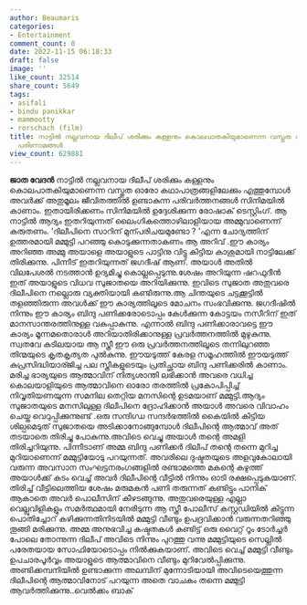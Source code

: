 ```yaml
---
author: Beaumaris
categories:
- Entertainment
comment_count: 0
date: 2022-11-15 06:18:33
draft: false
image: ''
like_count: 32514
share_count: 5649
tags:
- asifali
- bindu panikkar
- mammootty
- rorschach (film)
title: നാട്ടിൽ നല്ലവനായ ദിലീപ് ശരിക്കും കള്ളനും കൊലപാതകിയുമാണെന്ന വസ്തുത അറിയുന്നവർക്കുണ്ടാകുന്ന
  പരിണാമങ്ങൾ
view_count: 629881
---
```


**ജാത വേദൻ** നാട്ടിൽ നല്ലവനായ ദിലീപ് ശരിക്കും കള്ളനും കൊലപാതകിയുമാണെന്ന വസ്തുത ഓരോ കഥാപാത്രങ്ങളിലേക്കും എത്തുമ്പോൾ അവർക്ക് അതുമൂലം ജീവിതത്തിൽ ഉണ്ടാകുന്ന പരിവർത്തനങ്ങൾ സിനിമയിൽ കാണാം. ഇതായിരിക്കണം സിനിമയിൽ ഉദ്ദേശിക്കുന്ന രോഷാക് ടെസ്റ്റിംഗ്. ആ നാട്ടിൽ ആദ്യം ഇതറിയുന്നത് ലൈംഗികത്തൊഴിലാളിയായ അമ്മുവാണെന്ന് കരുതണം. 'ദിലീപിനെ സാറിന് മുന്പരിചയമുണ്ടോ ? 'എന്ന ചോദ്യത്തിന് ഉത്തരമായി മമ്മുട്ടി പറഞ്ഞു കൊടുക്കുന്നതാകണം ആ അറിവ് .ഈ കാര്യം അറിഞ്ഞ അമ്മു അയാളെ അയാളുടെ പാട്ടിനു വിട്ടു കിട്ടിയ കാശുമായി നാട്ടിലേക്ക് തിരിക്കുന്നു. പിന്നീട് ഇതറിയുന്നത് ജഗദീഷ് ആണ്. അയാൾ അതിൽ വിലപേശൽ നടത്താൻ ഉദ്യമിച്ചു കൊല്ലപ്പെടുന്നു.ശേഷം അറിയുന്ന ഷറഫുദീൻ ഇത് അയാളുടെ വിധവ സുജാതയെ അറിയിക്കുന്നു. ഇവിടെ സുജാത അതുവരെ ദിലീപിനെ നല്ലൊരു വ്യക്തിയായി കണ്ടിരുന്നു.ആ ചിന്തയുടെ ചട്ടക്കൂട്ടിൽ തളഞ്ഞിരുന്ന അവൾക്ക് ഈ കാര്യത്തിലൂടെ മോചനം സംഭവിക്കുന്നു. ജഗദീഷിൽ നിന്നും ഈ കാര്യം ബിന്ദു പണിക്കരോടൊപ്പം കേൾക്കുന്ന കോട്ടയം നസീറിന് ഇത് മാനസാന്തരത്തിനുള്ള വകുപ്പാകുന്നു. എന്നാൽ ബിന്ദു പണിക്കാരാവട്ടെ ഈ കാര്യം മൂന്നമതൊരാൾ അറിയാതിരിക്കാനുള്ള പ്രവർത്തനത്തിൽ മുഴുകുന്നു. സ്വതവേ കുടിലയായ ആ സ്ത്രീ ഈ ഒരു പ്രവർത്തനത്തിലൂടെ തന്നിലുറഞ്ഞ തിന്മയുടെ കൃതകൃത്യത പുൽകുന്നു. ഈയടുത്ത് കേരള സമൂഹത്തിൽ ഈയടുത്ത് കുപ്രസിദ്ധിയാര്ജിച്ച പല സ്ത്രീകളുടെയും പ്രതിച്ഛായ ബിന്ദു പണിക്കരിൽ കാണാം. മരിച്ച ഭാര്യയുടെ ആത്മാവിന് നിത്യശാന്തി ലഭിക്കാൻ അവരെ വധിച്ച കൊലയാളിയുടെ ആത്മാവിനെ ഓരോ തരത്തിൽ പ്രകോപിപ്പിച്ച് നിവൃതിയണയുന്ന സമനില തെറ്റിയ മനസിന്റെ ഉടമയാണ് മമ്മുട്ടി.ആദ്യം സുജാതയുടെ മനസിലുള്ള ദിലീപിനെ ദ്രോഹിക്കാൻ അയാൾ അവരെ വിവാഹം ചെയ്ത വെറുപ്പിക്കുന്നുണ്ട് .ഒരു സന്ദിഗ്ധ സന്ദർഭത്തിൽ കൈയിൽ കിട്ടിയ ശില്പമെടുത് സുജാതയെ അടിക്കാനോങ്ങുമ്പോൾ ദിലീപിന്റെ ആത്മാവ് അത് തടയാതെ തിരിച്ചു പോകുന്നു.അവിടെ വെച്ചു അയാൾ തന്റെ അമളി തിരിച്ചറിയുന്നു. പിന്നീടാണ് അമ്മ ബിന്ദു പണിക്കർ ദിലീപ് തന്റെ തന്നെ മുറിച്ച മുറിയാണെന്ന് മമ്മുട്ടിയോടു പറയുന്നത്. അവരിലെ ദുഷ്ടതയുടെ അളവുകോലായി വരുന്ന അവസാന സംഘട്ടനരംഗങ്ങളിൽ രണ്ടാമത്തെ മകന്റെ കഴുത്ത് അയാൾക്ക് കടം വെച്ച് അവർ ദിലീപിന്റെ വീട്ടിൽ നിന്നും ഓടി രക്ഷപ്പെടുകയാണ്. തിരിച്ച് വീട്ടിലെത്തിയ ശേഷം മരുമകൻ പണി തരുന്നത് കണ്ടിട്ടും പാനിക് ആകാതെ അവർ പൊലീസിന് കീഴടങ്ങുന്നു. അതുവരെയുള്ള എല്ലാ വെല്ലുവിളികളും സമർത്ഥമായി നേരിടുന്ന ആ സ്ത്രീ പോലീസ് കസ്റ്റഡിയിൽ കിട്ടുന്ന പൊതിച്ചോറ് കഴിക്കുന്നതിനിടയിൽ മമ്മുട്ടി വീണ്ടും ഉപദ്രവിക്കാൻ വരുന്നതറിഞ്ഞു തൂങ്ങി മരിക്കുന്നു. അമ്മ അനുഭവിച്ച കഷ്ടതകൾ കണ്ടിട്ട് ഒരു വൈറ്റ് റൂം ടോർച്ചർ പോലെ തോന്നുന്ന ദിലീപ് അവിടെ നിന്നും പുറത്തു വന്നു മമ്മുട്ടിയുടെ സെല്ലിൽ പരേതയായ സോഫിയോടൊപ്പം നിൽക്കുകയാണ്. അവിടെ വെച്ച് മമ്മുട്ടി വീണ്ടും ഉപചാരപൂർവ്വം അയാളുടെ ആത്മാവിനെ വീണ്ടും മുറിവേൽപ്പിക്കുന്നു. അണ്ടിക്കമ്പനിയിൽ ഉണ്ടാക്കുന്ന അലമ്പിന്‌ മുന്നോടിയായി അവിടെയെത്തുന്ന ദിലീപിന്റെ ആത്മാവിനോട് പറയുന്ന അതെ വാചകം തന്നെ മമ്മുട്ടി ആവർത്തിക്കുന്നു..വെൽക്കം ബാക്